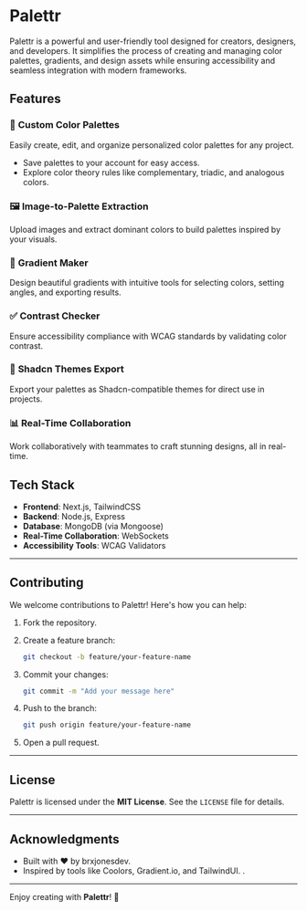 # Palettr  

Palettr is a powerful and user-friendly tool designed for creators, designers, and developers. It simplifies the process of creating and managing color palettes, gradients, and design assets while ensuring accessibility and seamless integration with modern frameworks.  

## Features  

### 🎨 **Custom Color Palettes**  

Easily create, edit, and organize personalized color palettes for any project.  

- Save palettes to your account for easy access.  
- Explore color theory rules like complementary, triadic, and analogous colors.  

### 🖼️ **Image-to-Palette Extraction**  

Upload images and extract dominant colors to build palettes inspired by your visuals.  

### 🌈 **Gradient Maker**  

Design beautiful gradients with intuitive tools for selecting colors, setting angles, and exporting results.  

### ✅ **Contrast Checker**  

Ensure accessibility compliance with WCAG standards by validating color contrast.  

### 🌟 **Shadcn Themes Export**  

Export your palettes as Shadcn-compatible themes for direct use in projects.  

### 📊 **Real-Time Collaboration**  

Work collaboratively with teammates to craft stunning designs, all in real-time.  

## Tech Stack  

- **Frontend**: Next.js, TailwindCSS  
- **Backend**: Node.js, Express  
- **Database**: MongoDB (via Mongoose)  
- **Real-Time Collaboration**: WebSockets  
- **Accessibility Tools**: WCAG Validators  

---

## Contributing  

We welcome contributions to Palettr! Here's how you can help:  

1. Fork the repository.  
2. Create a feature branch:  

   ```bash  
   git checkout -b feature/your-feature-name  
   ```  

3. Commit your changes:  

   ```bash  
   git commit -m "Add your message here"  
   ```  

4. Push to the branch:  

   ```bash  
   git push origin feature/your-feature-name  
   ```  

5. Open a pull request.  

---

## License  

Palettr is licensed under the **MIT License**. See the `LICENSE` file for details.  

---

## Acknowledgments  

- Built with ❤️ by brxjonesdev.  
- Inspired by tools like Coolors, Gradient.io, and TailwindUI.  .  

---

Enjoy creating with **Palettr**! 🎨  
